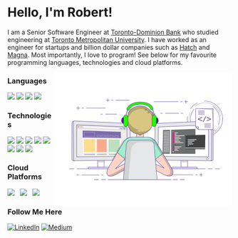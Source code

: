 # Hello, I'm Robert!

I am a Senior Software Engineer at <a href="https://www.td.com/ca/en/about-td/">Toronto-Dominion Bank</a> who studied engineering at <a href="https://www.torontomu.ca/">Toronto Metropolitan University</a>. I have worked as an engineer for startups and billion dollar companies such as <a href='https://hatch.com'>Hatch</a> and <a href='https://magna.com'>Magna</a>. Most importantly, I love to program! See below for my favourite programming languages, technologies and cloud platforms.

<img align="right" alt="GIF" src="https://raw.githubusercontent.com/devSouvik/devSouvik/master/gif3.gif" width="400"/>

### Languages
<img src = 'https://github.com/MarikIshtar007/MarikIshtar007/blob/master/images/python2.png' height='30'/> <img src='https://github.com/MarikIshtar007/MarikIshtar007/blob/master/images/java.svg' height='30'/> <img src= 'https://github.com/MarikIshtar007/MarikIshtar007/blob/master/images/js.svg' height='30'/> <img src='https://cdn-icons-png.flaticon.com/128/2772/2772128.png' height='30'/>


 ### Technologies
 <img src='https://github.com/MarikIshtar007/MarikIshtar007/blob/master/images/git.svg' height='30'/> <img src='https://www.docker.com/wp-content/uploads/2022/03/vertical-logo-monochromatic.png' height='30'/> <img src='https://wiki.postgresql.org/images/thumb/a/a4/PostgreSQL_logo.3colors.svg/116px-PostgreSQL_logo.3colors.svg.png' height='30'/> <img src='https://upload.wikimedia.org/wikipedia/commons/thumb/2/2d/Tensorflow_logo.svg/230px-Tensorflow_logo.svg.png?20170429160244' height='30'/> <img src='https://github.com/MarikIshtar007/MarikIshtar007/blob/master/images/flask.png' height='30'/> <img src='https://cdn4.iconfinder.com/data/icons/logos-3/600/React.js_logo-1024.png' height='30'/> <img src='https://upload.wikimedia.org/wikipedia/commons/thumb/9/95/Vue.js_Logo_2.svg/1024px-Vue.js_Logo_2.svg.png?20170919082558' height='28'/> <img src='https://seeklogo.com/images/A/angular-logo-B76B1CDE98-seeklogo.com.png' height='30'/> 


### Cloud Platforms
<img src='https://cdn.worldvectorlogo.com/logos/amazon-web-services.svg' height='30'/> &nbsp; <img src='https://cdn.worldvectorlogo.com/logos/microsoft-azure-2.svg' height='25'/> &nbsp; <img src='https://cdn.worldvectorlogo.com/logos/google-cloud-3.svg' height='25'/>


### Follow Me Here
<a href="https://www.linkedin.com/in/r-prater/" target="_blank"><img alt="LinkedIn" src="https://img.shields.io/badge/linkedin-%230077B5.svg?&style=for-the-badge&logo=linkedin&logoColor=white" /></a>
<a href="https://medium.com/@robcprater" target="_blank"><img alt="Medium" src="https://img.shields.io/badge/medium-%2312100E.svg?&style=for-the-badge&logo=medium&logoColor=white" /></a>
